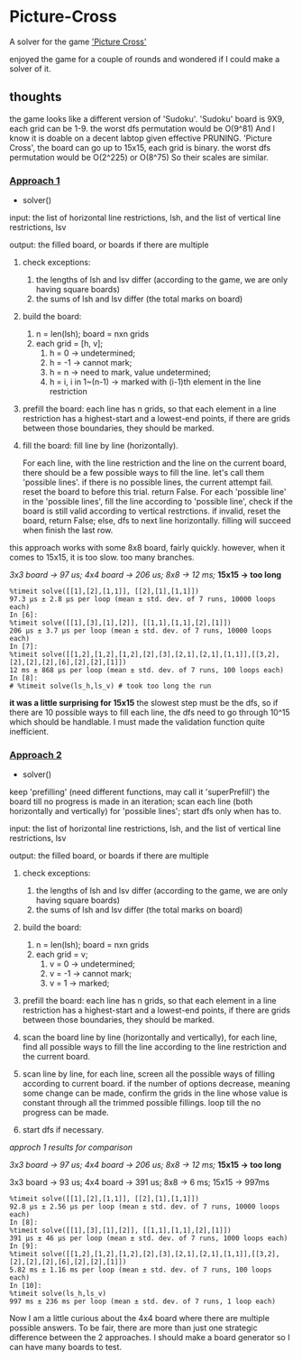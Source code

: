 # Picture-Cross
A solver for the game ['Picture Cross'](https://apps.apple.com/us/app/picture-cross/id977150768)

enjoyed the game for a couple of rounds and wondered if I could make a solver of it.
## thoughts
the game looks like a different version of 'Sudoku'. 
'Sudoku' board is 9X9, each grid can be 1-9. the worst dfs permutation would be O(9^81) And I know it is doable on a decent labtop given effective PRUNING. 
'Picture Cross', the board can go up to 15x15, each grid is binary. the worst dfs permutation would be O(2^225) or O(8^75) So their scales are similar.
### [Approach 1](https://github.com/abigcleverdog/Picture-Cross/blob/master/Picture%20Cross%201.ipynb)
* solver()

input: the list of horizontal line restrictions, lsh, and the list of vertical line restrictions, lsv

output: the filled board, or boards if there are multiple

1. check exceptions: 
    1. the lengths of lsh and lsv differ (according to the game, we are only having square boards) 
    2. the sums of lsh and lsv differ (the total marks on board)
  
2. build the board: 
    1. n = len(lsh); board = nxn grids
    2. each grid = [h, v]; 
        1. h = 0               -> undetermined;
        2. h = -1              -> cannot mark;
        3. h = n               -> need to mark, value undetermined;
        4. h = i, i in 1~(n-1) -> marked with (i-1)th element in the line restriction
    
3. prefill the board: each line has n grids, so that each element in a line restriction has a highest-start and a lowest-end points, if there are grids between those boundaries, they should be marked.

4. fill the board: fill line by line (horizontally). 

    For each line, with the line restriction and the line on the current board, there should be a few possible ways to fill the line. let's call them 'possible lines'. if there is no possible lines, the current attempt fail. reset the board to before this trial. return False. For each 'possible line' in the 'possible lines', fill the line according to 'possible line', check if the board is still valid according to vertical restrctions. if invalid, reset the board, return False; else, dfs to next line horizontally. filling will succeed when finish the last row.

this approach works with some 8x8 board, fairly quickly. however, when it comes to 15x15, it is too slow. too many branches.

*3x3 board -> 97 us; 4x4 board -> 206 us; 8x8 -> 12 ms;* **15x15 -> too long**
```
%timeit solve([[1],[2],[1,1]], [[2],[1],[1,1]])
97.3 µs ± 2.8 µs per loop (mean ± std. dev. of 7 runs, 10000 loops each)
In [6]:
%timeit solve([[1],[3],[1],[2]], [[1,1],[1,1],[2],[1]])
206 µs ± 3.7 µs per loop (mean ± std. dev. of 7 runs, 10000 loops each)
In [7]:
%timeit solve([[1,2],[1,2],[1,2],[2],[3],[2,1],[2,1],[1,1]],[[3,2],[2],[2],[2],[6],[2],[2],[1]])
12 ms ± 868 µs per loop (mean ± std. dev. of 7 runs, 100 loops each)
In [8]:
# %timeit solve(ls_h,ls_v) # took too long the run
```
**it was a little surprising for 15x15** the slowest step must be the dfs, so if there are 10 possible ways to fill each line, the dfs need to go through 10^15 which should be handlable. I must made the validation function quite inefficient.

### [Approach 2](https://github.com/abigcleverdog/Picture-Cross/blob/master/Picture%20Cross%202.ipynb)

* solver()

keep 'prefilling' (need different functions, may call it 'superPrefill') the board till no progress is made in an iteration; scan each line (both horizontally and vertically) for 'possible lines'; start dfs only when has to.

input: the list of horizontal line restrictions, lsh, and the list of vertical line restrictions, lsv

output: the filled board, or boards if there are multiple

1. check exceptions:
    1. the lengths of lsh and lsv differ (according to the game, we are only having square boards) 
    2. the sums of lsh and lsv differ (the total marks on board)
  
2. build the board:
    1. n = len(lsh); board = nxn grids
    2. each grid = v; 
        1. v = 0               -> undetermined;
        2. v = -1              -> cannot mark;
        3. v = 1               -> marked;

3. prefill the board: each line has n grids, so that each element in a line restriction has a highest-start and a lowest-end points, if there are grids between those boundaries, they should be marked.

4. scan the board line by line (horizontally and vertically), for each line, find all possible ways to fill the line according to the line restriction and the current board. 

5. scan line by line, for each line, screen all the possible ways of filling according to current board. if the number of options decrease, meaning some change can be made, confirm the grids in the line whose value is constant through all the trimmed possible fillings. loop till the no progress can be made.

6. start dfs if necessary.

*approch 1 results for comparison*

*3x3 board -> 97 us; 4x4 board -> 206 us; 8x8 -> 12 ms;* **15x15 -> too long**

3x3 board -> 93 us; 4x4 board -> 391 us; 8x8 -> 6 ms; 15x15 -> 997ms
```
%timeit solve([[1],[2],[1,1]], [[2],[1],[1,1]])
92.8 µs ± 2.56 µs per loop (mean ± std. dev. of 7 runs, 10000 loops each)
In [8]:
%timeit solve([[1],[3],[1],[2]], [[1,1],[1,1],[2],[1]])
391 µs ± 46 µs per loop (mean ± std. dev. of 7 runs, 1000 loops each)
In [9]:
%timeit solve([[1,2],[1,2],[1,2],[2],[3],[2,1],[2,1],[1,1]],[[3,2],[2],[2],[2],[6],[2],[2],[1]])
5.82 ms ± 1.16 ms per loop (mean ± std. dev. of 7 runs, 100 loops each)
In [10]:
%timeit solve(ls_h,ls_v)
997 ms ± 236 ms per loop (mean ± std. dev. of 7 runs, 1 loop each)
```


Now I am a little curious about the 4x4 board where there are multiple possible answers. To be fair, there are more than just one strategic difference between the 2 approaches. I should make a board generator so I can have many boards to test.
